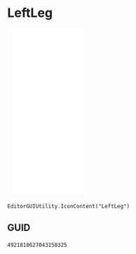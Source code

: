 # LeftLeg
![](/img/LeftLeg.png)

``` CSharp
EditorGUIUtility.IconContent("LeftLeg")
```
## GUID
```
4921818627043158325
```

